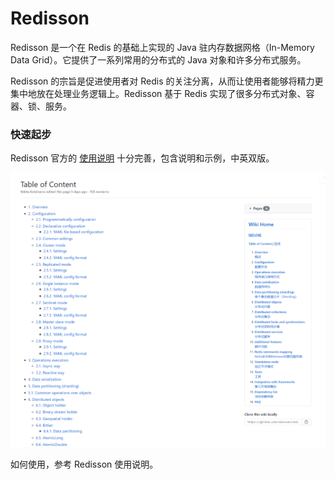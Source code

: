 # Redisson

Redisson 是一个在 Redis 的基础上实现的 Java 驻内存数据网格（In-Memory Data Grid）。它提供了一系列常用的分布式的 Java 对象和许多分布式服务。

Redisson 的宗旨是促进使用者对 Redis 的关注分离，从而让使用者能够将精力更集中地放在处理业务逻辑上。Redisson 基于 Redis 实现了很多分布式对象、容器、锁、服务。

### 快速起步

Redisson 官方的 [使用说明](https://github.com/redisson/redisson/wiki/Table-of-Content) 十分完善，包含说明和示例，中英双版。

<div align="left">
    <img src="https://github.com/lazecoding/Note/blob/main/images/redis/Redisson使用说明.png" width="600px">
</div>

如何使用，参考 Redisson 使用说明。

